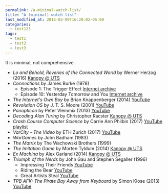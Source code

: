 ```yaml
---
permalink: /a-minimal-watch-list/
title: "A (minimal) watch list"
last_modified_at: 2016-03-09T16:20:02-05:00
categories:
  - test123
tags:
  - test1
  - test2
  - test3
---
```

  
It is minimal, not comprehensive.

* *Lo and Behold, Reveries of the Connected World* by Werner Herzog (2016) [Kanopy @ UTS](https://uts.kanopy.com/video/lo-and-behold-reveries-connected-world)
* *Connections* by James Burke (1978)
  * Episode 1: The Trigger Effect [Internet archive](https://archive.org/details/james-burke-connections_s01e01)
  * Episode 10: Yesterday Tomorrow and You [Internet archive](https://archive.org/details/james-burke-connections_s01e10)
* *The Internet's Own Boy* by Brian Knappenberger (2014) [YouTube](https://youtu.be/M85UvH0TRPc)
* *Revolution OS* by J. T. S. Moore (2001) [YouTube](https://youtu.be/4vW62KqKJ5A)
* *Panopticon* by Peter Vlemmix (2013) [YouTube](https://youtu.be/FUyB0Tsj6jE)
* *Decoding Alan Turing* by Christopher Racster [Kanopy @ UTS](https://uts.kanopy.com/video/decoding-alan-turing)
* *Crash Course Computer Science* by Carrie Ann Philbin (2017) [YouTube playlist](https://www.youtube.com/playlist?list=PLME-KWdxI8dcaHSzzRsNuOLXtM2Ep_C7a)
* *VarCity - The Video* by ETH Zurich (2017) [YouTube](https://youtu.be/6pjEs84DR6Q)
* *WarGames* by John Badham (1983)
* *The Matrix* by The Wachowski Brothers (1999)
* *The Imitation Game* by Morten Tyldum (2014) [Kanopy @ UTS](https://uts.kanopy.com/video/imitation-game)
* *Ex Machina* by Alex Garland (2014) [Kanopy @ UTS](https://uts.kanopy.com/video/ex-machina)
* *Triumph of the Nerds* by John Gau and Stephen Segaller (1996)
  * Impressing Their Friends [YouTube](https://youtu.be/sX5g0kidk3Y)
  * Riding the Bear [YouTube](https://youtu.be/EiffgiRAYUI)
  * Great Artists Steal [YouTube](https://youtu.be/ZFUsYXZSMqs)
* *TPB AFK: The Pirate Bay Away from Keyboard* by Simon Klose (2013) [YouTube](https://youtu.be/eTOKXCEwo_8)
